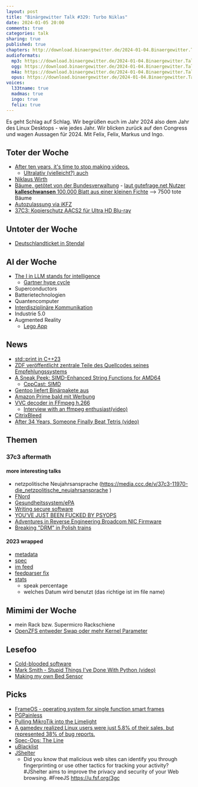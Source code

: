 ```yaml
---
layout: post
title: "Binärgewitter Talk #329: Turbo Niklas"
date: 2024-01-05 20:00
comments: true
categories: talk
sharing: true
published: true
chapters: http://download.binaergewitter.de/2024-01-04.Binaergewitter.Talk.329.chapters.txt
audioformats:
  mp3: https://download.binaergewitter.de/2024-01-04.Binaergewitter.Talk.329.mp3
  ogg: https://download.binaergewitter.de/2024-01-04.Binaergewitter.Talk.329.ogg
  m4a: https://download.binaergewitter.de/2024-01-04.Binaergewitter.Talk.329.m4a
  opus: https://download.binaergewitter.de/2024-01-04.Binaergewitter.Talk.329.opus
voices:
  l33tname: true
  madmas: true
  ingo: true
  felix: true
---
```

Es geht Schlag auf Schlag. Wir begrüßen euch im Jahr 2024 also dem Jahr des Linux Desktops - wie jedes Jahr.
Wir blicken zurück auf den Congress und wagen Aussagen für 2024. Mit Felix, Felix, Markus und Ingo.


## Toter der Woche
- [After ten years, it's time to stop making videos.]( https://www.youtube.com/watch?v=7DKv5H5Frt0 )
  - [Ultralativ (vielleicht?) auch]( https://old.reddit.com/r/Laesterschwestern/comments/18xfb3i/h%C3%B6rt_ultralativ_auf/ )
- [Niklaus Wirth]( https://www.heise.de/hintergrund/Niklaus-Wirth-Diese-schnell-erstellten-Programme-enthalten-auch-mehr-Fehler-9587266.html )
- [Bäume, getötet von der Bundesverwaltung]( https://www.heise.de/news/Digitale-Verwaltung-Bundesbehoerden-verbrauchten-753-Millionen-Blaetter-Papier-9587674.html ) - [laut gutefrage.net Nutzer **kalleschwansen** 100.000 Blatt aus einer kleinen Fichte]( https://www.gutefrage.net/frage/wieviele-blaetter-papier-kann-man-aus-einem-durchschnittlichen-baum-machen#answer-19277189 ) --> 7500 tote Bäume
- [Autozulassung via iKFZ]( https://www.heise.de/news/Autozulassung-nur-noch-persoenlich-KBA-sperrt-Anfang-Januar-viele-iKfz-Portale-9584133.html )
- [37C3: Kopierschutz AACS2 für Ultra HD Blu-ray]( https://www.heise.de/news/37C3-Kopierschutz-AACS-2-fuer-Ultra-HD-Blu-rays-ist-geknackt-9584107.html )

## Untoter der Woche
- [Deutschlandticket in Stendal]( https://www.tagesschau.de/wirtschaft/verbraucher/stendal-deutschlandticket-49-euro-ticket-100.html )

## AI der Woche
- [The I in LLM stands for intelligence]( https://daniel.haxx.se/blog/2024/01/02/the-i-in-llm-stands-for-intelligence/ )
  * [Gartner hype cycle]( https://en.wikipedia.org/wiki/Gartner_hype_cycle )
- Superconductors
- Batterietechnologien
- Quantencomputer
- [Interdisziplinäre Kommunikation](  )
- Industrie 5.0
- Augmented Reality
  * [Lego App]( https://www.tiktok.com/@cleoabram/video/7319907740304805162 )

## News
- [std::print in C++23]( https://vitaut.net/posts/2023/print-in-cpp23/ )
- [ZDF veröffentlicht zentrale Teile des Quellcodes seines Empfehlungssystems]( https://mastodon.social/@ZDF@zdf.social/111652239765342497 )
- [A Sneak Peek: SIMD-Enhanced String Functions for AMD64]( https://freebsdfoundation.org/blog/a-sneak-peek-simd-enhanced-string-functions-for-amd64/ )
  - [CppCast: SIMD]( https://cppcast.com/simd/ )
- [Gentoo liefert Binärpakete aus](https://linuxnews.de/gentoo-liefert-binaerpakete-aus/ )
- [Amazon Prime bald mit Werbung]( https://amzn.to/3tOiVWn )
- [VVC decoder in FFmpeg h.266]( https://twitter.com/FFmpeg/status/1742599774203691222 )
  - [Interview with an ffmpeg enthusiast(video)]( https://www.youtube.com/watch?v=9kaIXkImCAM )
- [CitrixBleed]( https://www.heise.de/news/CitrixBleed-erst-nach-zwei-Wochen-gepatcht-36-Millionen-Kundendaten-abgegriffen-9579227.html )
- [After 34 Years, Someone Finally Beat Tetris (video)]( https://www.youtube.com/watch?v=GuJ5UuknsHU )

## Themen

### 37c3 aftermath

#### more interesting talks

- netzpolitische Neujahrsansprache (https://media.ccc.de/v/37c3-11970-die_netzpolitische_neujahrsansprache )
- [FNord]( https://media.ccc.de/v/37c3-11933-fnord-jahresruckblick-ruckblick )
- [Gesundheitssystem/ePA]( https://media.ccc.de/v/37c3-11942-von_der_epa_zum_ehds_7_thesen_zur_aktuellen_digitalen_gesundheitspolitik )
- [Writing secure software]( https://media.ccc.de/v/37c3-11811-writing_secure_software )
- [YOU’VE JUST BEEN FUCKED BY PSYOPS]( https://media.ccc.de/v/37c3-12326-you_ve_just_been_fucked_by_psyops )
- [Adventures in Reverse Engineering Broadcom NIC Firmware]( https://media.ccc.de/v/37c3-11781-adventures_in_reverse_engineering_broadcom_nic_firmware )
- [Breaking "DRM" in Polish trains]( https://media.ccc.de/v/37c3-12142-breaking_drm_in_polish_trains )

#### 2023 wrapped
  - [metadata]( https://github.com/Binaergewitter/serious-bg/pull/424#event-11346089677 )
  - [spec]( https://github.com/Podcastindex-org/podcast-namespace/blob/main/docs/1.0.md#person )
  - [im feed]( https://github.com/Binaergewitter/serious-bg/commit/ef0a26afd098879c5bffc68e3bd36a43f55ea39f )
  - [feedparser fix]( https://github.com/kurtmckee/feedparser/pull/422 )
  - [stats]( https://github.com/Binaergewitter/stats/blob/main/2023-Wrapped.ipynb )
    * speak percentage
    * welches Datum wird benutzt (das richtige ist im file name)

## Mimimi der Woche

- mein Rack bzw. Supermicro Rackschiene
- [OpenZFS entweder Swap oder mehr Kernel Parameter]( https://openzfs.github.io/openzfs-docs/Performance%20and%20Tuning/Module%20Parameters.html#zfs-arc-sys-free )

## Lesefoo
- [Cold-blooded software]( https://dubroy.com/blog/cold-blooded-software/ )
- [Mark Smith - Stupid Things I've Done With Python (video)]( https://www.youtube.com/watch?v=jIM5urFHf2k )
- [Making my own Bed Sensor]( https://www.homeautomationguy.io/blog/making-my-own-bed-sensor )

## Picks

- [FrameOS - operating system for single function smart frames]( https://frameos.net/ )
- [PGPainless]( https://github.com/pgpainless/pgpainless )
- [Pulling MikroTik into the Limelight]( https://margin.re/2022/06/pulling-mikrotik-into-the-limelight/ )
- [A gamedev realized Linux users were just 5.8% of their sales, but represented 38% of bug reports.]( https://mastodon.social/@selbstreferent@chaos.social/111339605571769924 )
- [Spec-Ops: The Line]( https://store.steampowered.com/app/50300/Spec_Ops_The_Line/ )
- [uBlacklist]( https://iorate.github.io/ublacklist/docs )
- [JShelter]( https://hostux.social/@fsf/111666185896305103 ) 
  * Did you know that malicious web sites can identify you through fingerprinting or use other tactics for tracking your activity? #JShelter aims to improve the privacy and security of your Web browsing. #FreeJS https://u.fsf.org/3gc


